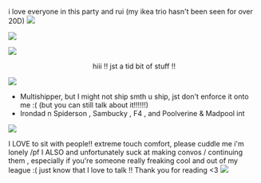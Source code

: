 i love everyone in this party and rui (my ikea trio hasn't been seen for over 20D)
![](https://files.catbox.moe/0hm8ey.png)

![](https://files.catbox.moe/kj37mt.gif)

![](https://64.media.tumblr.com/ee9cf9673e4a77fe5ea7bc19b3f4f5ff/6e6e369cfa40278b-2e/s1280x1920/96ec970d147ab5dbf3a962b60d33054645e35174.pnj)
<center> hiii !! jst a tid bit of stuff !! </center>

![](https://64.media.tumblr.com/31f139b0ef416ea139bac60d3c5c6bde/da9fa6b147f4daeb-d3/s1280x1920/87fbb29d9e98e3d859497839556fd15f87c1961e.pnj)

- Multishipper, but I might not ship smth u ship, jst don't enforce it onto me :( (but you can still talk about it!!!!!!)
- Irondad n Spiderson , Sambucky , F4 , and Poolverine & Madpool int

![](https://64.media.tumblr.com/31f139b0ef416ea139bac60d3c5c6bde/da9fa6b147f4daeb-d3/s1280x1920/87fbb29d9e98e3d859497839556fd15f87c1961e.pnj)

I LOVE to sit with people!! extreme touch comfort, please cuddle me i'm lonely /pf
I ALSO and unfortunately suck at making convos / continuing them , especially if you're someone really freaking cool and out of my league :( just know that I love to talk !!
Thank you for reading <3
![](https://64.media.tumblr.com/436fb396ce52b2f7046b176d2d45593b/6e6e369cfa40278b-5d/s1280x1920/307540b8b7715de091896115faf226915987c957.pnj)
